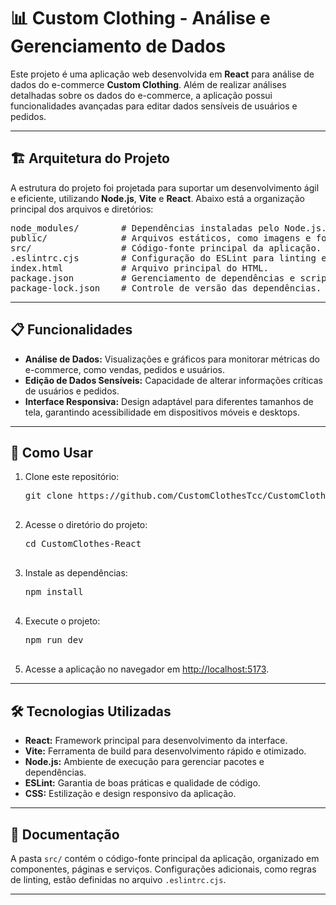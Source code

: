<h1>📊 Custom Clothing - Análise e Gerenciamento de Dados</h1>
<p>
  Este projeto é uma aplicação web desenvolvida em <b>React</b> para análise de dados do e-commerce <b>Custom Clothing</b>.  
  Além de realizar análises detalhadas sobre os dados do e-commerce, a aplicação possui funcionalidades avançadas para editar dados sensíveis de usuários e pedidos.
</p>

---

<h2>🏗️ Arquitetura do Projeto</h2>
<p>
  A estrutura do projeto foi projetada para suportar um desenvolvimento ágil e eficiente, utilizando <b>Node.js</b>, <b>Vite</b> e <b>React</b>.  
  Abaixo está a organização principal dos arquivos e diretórios:
</p>
<pre>
node_modules/        # Dependências instaladas pelo Node.js.
public/              # Arquivos estáticos, como imagens e fontes.
src/                 # Código-fonte principal da aplicação.
.eslintrc.cjs        # Configuração do ESLint para linting e boas práticas de código.
index.html           # Arquivo principal do HTML.
package.json         # Gerenciamento de dependências e scripts.
package-lock.json    # Controle de versão das dependências.
</pre>

---

<h2>📋 Funcionalidades</h2>
<ul>
  <li><b>Análise de Dados:</b> Visualizações e gráficos para monitorar métricas do e-commerce, como vendas, pedidos e usuários.</li>
  <li><b>Edição de Dados Sensíveis:</b> Capacidade de alterar informações críticas de usuários e pedidos.</li>
  <li><b>Interface Responsiva:</b> Design adaptável para diferentes tamanhos de tela, garantindo acessibilidade em dispositivos móveis e desktops.</li>
</ul>

---

<h2>🚀 Como Usar</h2>
<ol>
  <li>Clone este repositório:</li>
  <pre>
git clone https://github.com/CustomClothesTcc/CustomClothes-React.git
  </pre>
  <li>Acesse o diretório do projeto:</li>
  <pre>
cd CustomClothes-React
  </pre>
  <li>Instale as dependências:</li>
  <pre>
npm install
  </pre>
  <li>Execute o projeto:</li>
  <pre>
npm run dev
  </pre>
  <li>Acesse a aplicação no navegador em <a href="http://localhost:5173" target="_blank">http://localhost:5173</a>.</li>
</ol>

---

<h2>🛠️ Tecnologias Utilizadas</h2>
<ul>
  <li><b>React:</b> Framework principal para desenvolvimento da interface.</li>
  <li><b>Vite:</b> Ferramenta de build para desenvolvimento rápido e otimizado.</li>
  <li><b>Node.js:</b> Ambiente de execução para gerenciar pacotes e dependências.</li>
  <li><b>ESLint:</b> Garantia de boas práticas e qualidade de código.</li>
  <li><b>CSS:</b> Estilização e design responsivo da aplicação.</li>
</ul>

---

<h2>📑 Documentação</h2>
<p>
  A pasta <code>src/</code> contém o código-fonte principal da aplicação, organizado em componentes, páginas e serviços.  
  Configurações adicionais, como regras de linting, estão definidas no arquivo <code>.eslintrc.cjs</code>.
</p>

---
